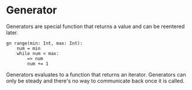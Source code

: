 # Generator

Generators are special function that returns a value and can be reentered later.

```stick
gn range(min: Int, max: Int):
    num = min
    while num < max:
        => num
        num += 1
```

Generators evaluates to a function that returns an iterator. Generators can only be steady and there's no way to communicate back once it is called.
